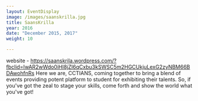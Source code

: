 ```yaml
---
layout: EventDisplay
image: /images/saanskrilla.jpg
title: SaansKrilla
year: 2016
date: "December 2015, 2017"
weight: 10

---
```

website - https://saanskrila.wordpress.com/?fbclid=IwAR2wWdo0iHI8jZI6qCxbu3kSWSC5m2HGCUkjuLexG2zyNBM66BDAwohfnRs
Here we are, CCTIANS, coming together to bring a blend of events providing potent platform to student for exhibiting their talents. So, if you've got the zeal to stage your skills, come forth and show the world what you've got!


